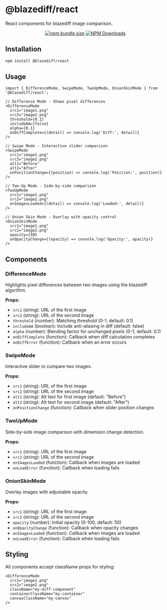 # @blazediff/react

React components for blazediff image comparison.

<div align="center">

[![npm bundle size](https://img.shields.io/bundlephobia/min/%40blazediff%2Freact)](https://www.npmjs.com/package/@blazediff/react)
[![NPM Downloads](https://img.shields.io/npm/dy/%40blazediff%2Freact)](https://www.npmjs.com/package/@blazediff/react)

</div>

## Installation

```bash
npm install @blazediff/react
```

## Usage

```tsx
import { DifferenceMode, SwipeMode, TwoUpMode, OnionSkinMode } from '@blazediff/react';

// Difference Mode - Shows pixel differences
<DifferenceMode
  src1="image1.png"
  src2="image2.png"
  threshold={0.1}
  includeAA={false}
  alpha={0.1}
  onDiffComplete={(detail) => console.log('Diff:', detail)}
/>

// Swipe Mode - Interactive slider comparison
<SwipeMode
  src1="image1.png"
  src2="image2.png"
  alt1="Before"
  alt2="After"
  onPositionChange={(position) => console.log('Position:', position)}
/>

// Two-Up Mode - Side-by-side comparison
<TwoUpMode
  src1="image1.png"
  src2="image2.png"
  onImagesLoaded={(detail) => console.log('Loaded:', detail)}
/>

// Onion Skin Mode - Overlay with opacity control
<OnionSkinMode
  src1="image1.png"
  src2="image2.png"
  opacity={50}
  onOpacityChange={(opacity) => console.log('Opacity:', opacity)}
/>
```

## Components

### DifferenceMode

Highlights pixel differences between two images using the blazediff algorithm.

**Props:**
- `src1` (string): URL of the first image
- `src2` (string): URL of the second image
- `threshold` (number): Matching threshold (0-1, default: 0.1)
- `includeAA` (boolean): Include anti-aliasing in diff (default: false)
- `alpha` (number): Blending factor for unchanged pixels (0-1, default: 0.1)
- `onDiffComplete` (function): Callback when diff calculation completes
- `onDiffError` (function): Callback when an error occurs

### SwipeMode

Interactive slider to compare two images.

**Props:**
- `src1` (string): URL of the first image
- `src2` (string): URL of the second image
- `alt1` (string): Alt text for first image (default: "Before")
- `alt2` (string): Alt text for second image (default: "After")
- `onPositionChange` (function): Callback when slider position changes

### TwoUpMode

Side-by-side image comparison with dimension change detection.

**Props:**
- `src1` (string): URL of the first image
- `src2` (string): URL of the second image
- `onImagesLoaded` (function): Callback when images are loaded
- `onLoadError` (function): Callback when loading fails

### OnionSkinMode

Overlay images with adjustable opacity.

**Props:**
- `src1` (string): URL of the first image
- `src2` (string): URL of the second image
- `opacity` (number): Initial opacity (0-100, default: 50)
- `onOpacityChange` (function): Callback when opacity changes
- `onImagesLoaded` (function): Callback when images are loaded
- `onLoadError` (function): Callback when loading fails

## Styling

All components accept className props for styling:

```tsx
<DifferenceMode
  src1="image1.png"
  src2="image2.png"
  className="my-diff-component"
  containerClassName="my-container"
  canvasClassName="my-canvas"
/>
```
